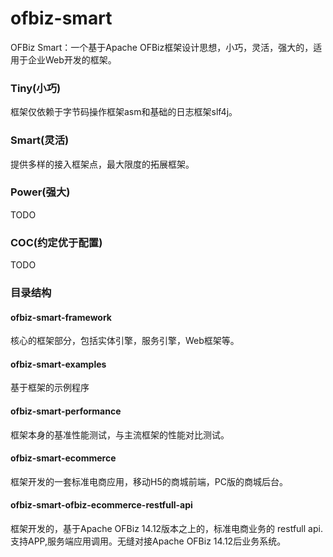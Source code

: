 # ofbiz-smart
OFBiz Smart：一个基于Apache OFBiz框架设计思想，小巧，灵活，强大的，适用于企业Web开发的框架。

### Tiny(小巧)
  框架仅依赖于字节码操作框架asm和基础的日志框架slf4j。
  
### Smart(灵活)
  提供多样的接入框架点，最大限度的拓展框架。

### Power(强大)
  TODO

### COC(约定优于配置)
  TODO

### 目录结构

#### ofbiz-smart-framework
  核心的框架部分，包括实体引擎，服务引擎，Web框架等。

#### ofbiz-smart-examples
  基于框架的示例程序
  
#### ofbiz-smart-performance
  框架本身的基准性能测试，与主流框架的性能对比测试。
  
#### ofbiz-smart-ecommerce
  框架开发的一套标准电商应用，移动H5的商城前端，PC版的商城后台。
  
#### ofbiz-smart-ofbiz-ecommerce-restfull-api
  框架开发的，基于Apache OFBiz 14.12版本之上的，标准电商业务的 restfull api. 支持APP,服务端应用调用。无缝对接Apache OFBiz 14.12后业务系统。
